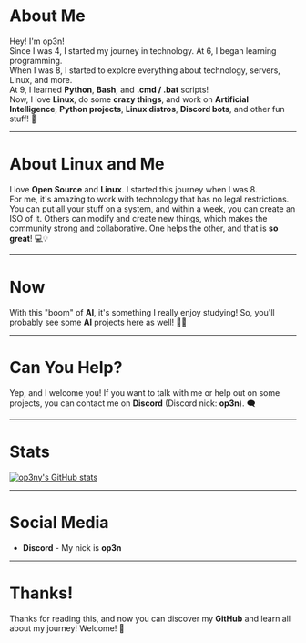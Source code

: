 # About Me
Hey! I'm op3n!  
Since I was 4, I started my journey in technology. At 6, I began learning programming.  
When I was 8, I started to explore everything about technology, servers, Linux, and more.  
At 9, I learned **Python**, **Bash**, and **.cmd / .bat** scripts!  
Now, I love **Linux**, do some **crazy things**, and work on **Artificial Intelligence**, **Python projects**, **Linux distros**, **Discord bots**, and other fun stuff! 🚀

---

# About Linux and Me
I love **Open Source** and **Linux**. I started this journey when I was 8.  
For me, it's amazing to work with technology that has no legal restrictions. You can put all your stuff on a system, and within a week, you can create an ISO of it. Others can modify and create new things, which makes the community strong and collaborative. One helps the other, and that is **so great**! 💻💡

---

# Now
With this "boom" of **AI**, it's something I really enjoy studying! So, you'll probably see some **AI** projects here as well! 🤖✨

---

# Can You Help?
Yep, and I welcome you! If you want to talk with me or help out on some projects, you can contact me on **Discord** (Discord nick: **op3n**). 🗨️

---

# Stats
[![op3ny's GitHub stats](https://github-readme-stats.vercel.app/api?username=op3ny&theme=radical)](https://github.com/anuraghazra/github-readme-stats)

---

# Social Media
- **Discord** - My nick is **op3n**  

---

# Thanks!  
Thanks for reading this, and now you can discover my **GitHub** and learn all about my journey! Welcome! 🎉
